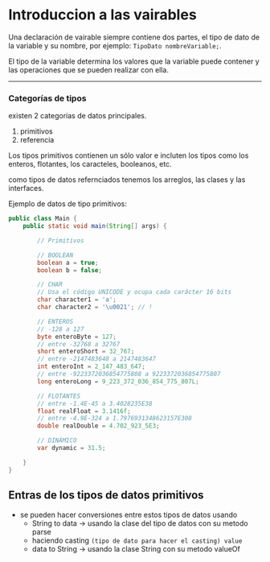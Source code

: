 # Introduccion a las vairables

Una declaración de vairable siempre contiene dos partes, el tipo de dato de la variable y su nombre, por ejemplo: `TipoDato nombreVariable;`.

El tipo de la variable determina los valores que la variable puede contener y las operaciones que se pueden realizar con ella.

---

### Categorías de tipos

existen 2 categorías de datos principales.

1. primitivos
2. referencia

Los tipos primitivos contienen un sólo valor e incluten los tipos como los enteros, flotantes, los caracteles, booleanos, etc.

como tipos de datos refernciados tenemos los arreglos, las clases y las interfaces.

Ejemplo de datos de tipo primitivos:

```java
public class Main {
    public static void main(String[] args) {

        // Primitivos

        // BOOLEAN
        boolean a = true;
        boolean b = false;

        // CHAR
        // Usa el código UNICODE y ocupa cada carácter 16 bits
        char character1 = 'a';
        char character2 = '\u0021'; // !

        // ENTEROS
        // -128 a 127
        byte enteroByte = 127;
        // entre -32768 a 32767
        short enteroShort = 32_767;
        // entre -2147483648 a 2147483647
        int enteroInt = 2_147_483_647;
        // entre -9223372036854775808 a 9223372036854775807
        long enteroLong = 9_223_372_036_854_775_807L;

        // FLOTANTES
        // entre -1.4E-45 a 3.4028235E38
        float realFloat = 3.1416f;
        // entre -4.9E-324 a 1.7976931348623157E308
        double realDouble = 4.702_923_5E3;

        // DINÁMICO
        var dynamic = 31.5;

    }
}
```

## Entras de los tipos de datos primitivos

* se pueden hacer conversiones entre estos tipos de datos usando
    * String to data -> usando la clase del tipo de datos con su metodo parse
    * haciendo casting `(tipo de dato para hacer el casting) value`
    * data to String -> usando la clase String con su metodo valueOf

